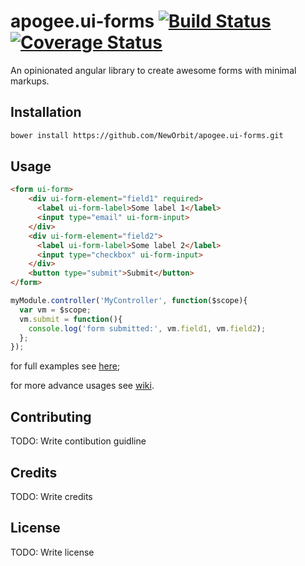 # apogee.ui-forms [![Build Status](https://travis-ci.org/NewOrbit/apogee.ui-forms.svg?branch=master)](https://travis-ci.org/neworbit/apogee.ui-forms) [![Coverage Status](https://coveralls.io/repos/neworbit/apogee.ui-forms/badge.svg?branch=master)](https://coveralls.io/r/neworbit/apogee.ui-forms?branch=master)

An opinionated angular library to create awesome forms with minimal markups.

## Installation

```bash
bower install https://github.com/NewOrbit/apogee.ui-forms.git
```

## Usage

```html
<form ui-form>
    <div ui-form-element="field1" required>
      <label ui-form-label>Some label 1</label>
      <input type="email" ui-form-input>
    </div>
    <div ui-form-element="field2">
      <label ui-form-label>Some label 2</label>
      <input type="checkbox" ui-form-input>
    </div>
    <button type="submit">Submit</button>
</form>
```

```javascript
myModule.controller('MyController', function($scope){
  var vm = $scope;
  vm.submit = function(){
    console.log('form submitted:', vm.field1, vm.field2);
  };
});
```

for full examples see [here](https://github.com/NewOrbit/apogee.ui-forms/tree/master/examples);

for more advance usages see [wiki](https://github.com/NewOrbit/apogee.ui-forms/wiki).

## Contributing

TODO: Write contibution guidline

## Credits

TODO: Write credits

## License

TODO: Write license
